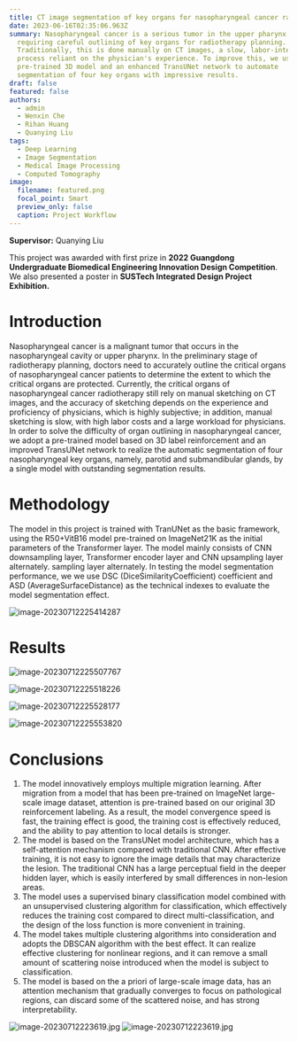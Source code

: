 ```yaml
---
title: CT image segmentation of key organs for nasopharyngeal cancer radiation therapy
date: 2023-06-16T02:35:06.963Z
summary: Nasopharyngeal cancer is a serious tumor in the upper pharynx,
  requiring careful outlining of key organs for radiotherapy planning.
  Traditionally, this is done manually on CT images, a slow, labor-intensive
  process reliant on the physician's experience. To improve this, we use a
  pre-trained 3D model and an enhanced TransUNet network to automate
  segmentation of four key organs with impressive results.
draft: false
featured: false
authors:
  - admin
  - Wenxin Che
  - Rihan Huang
  - Quanying Liu
tags:
  - Deep Learning
  - Image Segmentation
  - Medical Image Processing
  - Computed Tomography
image:
  filename: featured.png
  focal_point: Smart
  preview_only: false
  caption: Project Workflow
---
```

**Supervisor:** Quanying Liu

This project was awarded with first prize in **2022 Guangdong Undergraduate Biomedical Engineering Innovation Design Competition**. We also presented a poster in **SUSTech Integrated Design Project Exhibition.**

# Introduction

Nasopharyngeal cancer is a malignant tumor that occurs in the nasopharyngeal cavity or upper pharynx. In the preliminary stage of radiotherapy planning, doctors need to accurately outline the critical organs of nasopharyngeal cancer patients to determine the extent to which the critical organs are protected. Currently, the critical organs of nasopharyngeal cancer radiotherapy still rely on manual sketching on CT images, and the accuracy of sketching depends on the experience and proficiency of physicians, which is highly subjective; in addition, manual sketching is slow, with high labor costs and a large workload for physicians. In order to solve the difficulty of organ outlining in nasopharyngeal cancer, we adopt a pre-trained model based on 3D label reinforcement and an improved TransUNet network to realize the automatic segmentation of four nasopharyngeal key organs, namely, parotid and submandibular glands, by a single model with outstanding segmentation results.

# Methodology

The model in this project is trained with TranUNet as the basic framework, using the R50+VitB16 model pre-trained on ImageNet21K as the initial parameters of the Transformer layer. The model mainly consists of CNN downsampling layer, Transformer encoder layer and CNN upsampling layer alternately. sampling layer alternately. In testing the model segmentation performance, we we use DSC (DiceSimilarityCoefficient) coefficient and ASD (AverageSurfaceDistance) as the technical indexes to evaluate the model segmentation effect.

![image-20230712225414287](image-20230712225414287.png)

# Results

![image-20230712225507767](image-20230712225507767.png)

![image-20230712225518226](image-20230712225518226.png)

![image-20230712225528177](image-20230712225528177.png)

![image-20230712225553820](image-20230712225553820.png)

# Conclusions

1. The model innovatively employs multiple migration learning. After migration from a model that has been pre-trained on ImageNet large-scale image dataset, attention is pre-trained based on our original 3D reinforcement labeling. As a result, the model
   convergence speed is fast, the training effect is good, the training cost is effectively reduced, and the ability to pay attention to local details is stronger.
2. The model is based on the TransUNet model architecture, which has a self-attention mechanism compared with traditional CNN. After effective training, it is not easy to ignore the image details that may characterize the lesion. The traditional CNN has a large perceptual field in the deeper hidden layer, which is easily interfered by small differences in non-lesion areas.
3. The model uses a supervised binary classification model combined with an unsupervised clustering algorithm for classification, which effectively reduces the training cost compared to direct multi-classification, and the design of the loss function is more convenient in training.
4. The model takes multiple clustering algorithms into consideration and adopts the DBSCAN algorithm with the best effect. It can realize effective clustering for nonlinear regions, and it can remove a small amount of scattering noise introduced when the model is subject to classification.
5. The model is based on the a priori of large-scale image data, has an attention mechanism that gradually converges to focus on pathological regions, can discard some of the scattered noise, and has strong interpretability.


![image-20230712223619.jpg](bme.jpg)
![image-20230712223619.jpg](image-20230712223619.jpg)